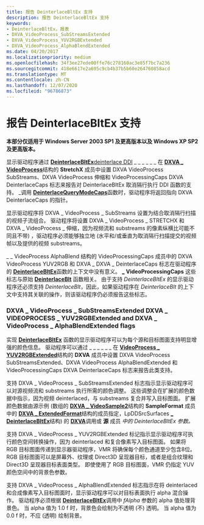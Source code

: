 ```yaml
---
title: 报告 DeinterlaceBltEx 支持
description: 报告 DeinterlaceBltEx 支持
keywords:
- DeinterlaceBltEx，报表
- DXVA_VideoProcess_SubStreamsExtended
- DXVA_VideoProcess_YUV2RGBExtended
- DXVA_VideoProcess_AlphaBlendExtended
ms.date: 04/20/2017
ms.localizationpriority: medium
ms.openlocfilehash: 34f3ee27ede00ffe76c278160ac3e85f7bc7a236
ms.sourcegitcommit: 418e6617e2a695c9cb4b37b5b60e264760858acd
ms.translationtype: MT
ms.contentlocale: zh-CN
ms.lasthandoff: 12/07/2020
ms.locfileid: "96786873"
---
```

# <a name="reporting-support-for-deinterlacebltex"></a>报告 DeinterlaceBltEx 支持


**本部分仅适用于 Windows Server 2003 SP1 及更高版本以及 Windows XP SP2 及更高版本。**

显示驱动程序通过 [**DeinterlaceBltEx**](./dxva-deinterlacebobdeviceclass-deinterlacebltex.md)[deinterlace DDI](./deinterlace-ddi.md) \_ \_ \_ \_ \_ \_ 在 [**DXVA \_ VideoProcess**](/windows-hardware/drivers/ddi/dxva/ns-dxva-_dxva_deinterlacecaps)结构的 **StretchX** 成员中设置 DXVA VideoProcess SubStreams、DXVA VideoProcess 伸缩和 VideoProcessingCaps DXVA DeinterlaceCaps 标志来报告对 DeinterlaceBltEx 取消隔行执行 DDI 函数的支持。 \_调用 [**DeinterlaceQueryModeCaps**](./dxva-deinterlacecontainerdeviceclass-deinterlacequerymodecaps.md)函数时，驱动程序将返回指向 DXVA DeinterlaceCaps 的指针。

显示驱动程序将 DXVA \_ VideoProcess \_ SubStreams 设置为结合取消隔行扫描的视频子流组合。 驱动程序将设置 DXVA \_ VideoProcess \_ STRETCHX 和 DXVA \_ VideoProcess \_ 伸缩，因为视频流和 substreams 的像素纵横比可能不同且不带) ，驱动程序必须能够独立地 (水平和/或垂直为取消隔行扫描提交的视频帧以及提供的视频 substreams。

\_ \_ VideoProcess AlphaBlend 结构的 VideoProcessingCaps 成员中的 DXVA VideoProcess YUV2RGB 和 DXVA \_ DXVA \_ DeinterlaceCaps 标志在驱动程序的 [**DeinterlaceBltEx**](./dxva-deinterlacebobdeviceclass-deinterlacebltex.md)函数的上下文中没有意义。 [**\_**](/windows-hardware/drivers/ddi/dxva/ns-dxva-_dxva_deinterlacecaps) **VideoProcessingCaps** 这些标志与原始 [**DeinterlaceBlt**](./dxva-deinterlacebobdeviceclass-deinterlaceblt.md) 函数相关。 由于支持 *DeinterlaceBltEx* 的显示驱动程序还必须支持 *DeinterlaceBlt*，因此，如果驱动程序在 *DeinterlaceBlt* 的上下文中支持其关联的操作，则该驱动程序仍必须报告这些标志。

### <a name="span-iddxva_videoprocess_substreamsextended_dxva_videoprocess_yuv2rgbextended_and_dxva_videoprocess_alphablendextended_flagsspanspan-iddxva_videoprocess_substreamsextended_dxva_videoprocess_yuv2rgbextended_and_dxva_videoprocess_alphablendextended_flagsspanspan-iddxva_videoprocess_substreamsextended_dxva_videoprocess_yuv2rgbextended_and_dxva_videoprocess_alphablendextended_flagsspandxva_videoprocess_substreamsextended-dxva_videoprocess_yuv2rgbextended-and-dxva_videoprocess_alphablendextended-flags"></a><span id="DXVA_VideoProcess_SubStreamsExtended_DXVA_VideoProcess_YUV2RGBExtended_and_DXVA_VideoProcess_AlphaBlendExtended_flags"></span><span id="dxva_videoprocess_substreamsextended_dxva_videoprocess_yuv2rgbextended_and_dxva_videoprocess_alphablendextended_flags"></span><span id="DXVA_VIDEOPROCESS_SUBSTREAMSEXTENDED_DXVA_VIDEOPROCESS_YUV2RGBEXTENDED_AND_DXVA_VIDEOPROCESS_ALPHABLENDEXTENDED_FLAGS"></span>DXVA \_ VideoProcess \_ SubStreamsExtended DXVA \_ VIDEOPROCESS \_ YUV2RGBExtended and DXVA \_ VideoProcess \_ AlphaBlendExtended flags

实现 [**DeinterlaceBltEx**](./dxva-deinterlacebobdeviceclass-deinterlacebltex.md) 函数的显示驱动程序可以为每个源和目标图面支持明显增强的颜色信息。 驱动程序可以通过 \_ \_ \_ \_ \_ \_ 在 [**VideoProcess \_ YUV2RGBExtended**](/windows-hardware/drivers/ddi/dxva/ns-dxva-_dxva_deinterlacecaps)结构的 **DXVA** 成员中设置 DXVA VideoProcess SubStreamsExtended、DXVA VideoProcess AlphaBlendExtended 和 VideoProcessingCaps DXVA DeinterlaceCaps 标志来报告此类支持。

支持 DXVA \_ VideoProcess \_ SubStreamsExtended 标志指示显示驱动程序可以对源视频流和 substreams 执行所需的颜色调整。 这些调整会在扩展的颜色数据中指示，因为视频 deinterlaced，与 substreams 复合并写入目标图面。 扩展颜色数据由源示例 (数组的 [**DXVA \_ VideoSample2**](/windows-hardware/drivers/ddi/dxva/ns-dxva-_dxva_videosample2)结构的 **SampleFormat** 成员中的 [**DXVA \_ ExtendedFormat**](/windows-hardware/drivers/ddi/dxva/ns-dxva-_dxva_extendedformat)结构的成员指定，LpDDSrcSurfaces [**\_ DeinterlaceBltEx**](/windows-hardware/drivers/ddi/dxva/ns-dxva-_dxva_deinterlacebltex)结构) 的 [**DXVA**](./dxva-deinterlacebobdeviceclass-deinterlacebltex.md)调用或 **源** 成员 *中的 DeinterlaceBltEx 参数。*

支持 DXVA \_ VideoProcess \_ YUV2RGBExtended 标记指示显示驱动程序可执行颜色空间转换操作，因为 deinterlaced 和复合像素写入目标图面。 如果将 RGB 目标图面传递到显示器驱动程序，VMR 将确保每个颜色通道至少包含8位。 RGB 目标图面可以是屏幕外、纹理或 Direct3D 呈现器目标，或者是组合纹理和 Direct3D 呈现器目标表面类型。 即使使用了 RGB 目标图面，VMR 仍指定 YUV 颜色空间中的背景色参数。

支持 DXVA \_ VideoProcess \_ AlphaBlendExtended 标志指示在将 deinterlaced 和合成像素写入目标图面时，显示驱动程序可以对目标表面执行 alpha 混合操作。 驱动程序必须根据 [**DeinterlaceBltEx**](./dxva-deinterlacebobdeviceclass-deinterlacebltex.md)调用中 *fAlpha* 参数的 alpha 值处理背景色。 当 alpha 值为 1.0 f 时，背景色会绘制为不透明 (不) 透明。 当 alpha 值为 0.0 f 时，不应 (透明) 绘制背景。

 


